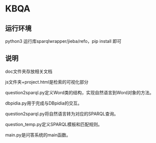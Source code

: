 # KBQA
## 运行环境
python3  运行库sparqlwrapper/jieba/refo，pip install 即可
## 说明
doc文件夹存放相关文档  

js文件夹+project.html是检索的可视化部分



question2sparql.py定义Word类的结构，实现自然语言到Word对象的方法。  

dbpidia.py用于完成与DBpidia的交互。  

question2sparql.py将自然语言转为对应的SPARQL查询。  

question_temp.py定义SPARQL模板和匹配规则。  

main.py是问答系统的main函数。  

